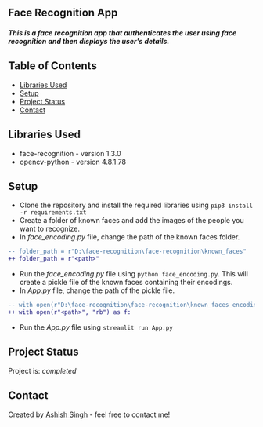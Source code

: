 ## Face Recognition App
#####  This is a face recognition app that authenticates the user using face recognition and then displays the user's details.

<!-- ## Demo Link -->
<!-- If you have a working demo of the project, provide the link so that readers can see your project in action. -->

## Table of Contents

- [Libraries Used](#libraries-used)
- [Setup](#setup)
- [Project Status](#project-status)
- [Contact](#contact)

## Libraries Used

- face-recognition - version 1.3.0
- opencv-python - version 4.8.1.78

## Setup

- Clone the repository and install the required libraries using `pip3 install -r requirements.txt`
- Create a folder of known faces and add the images of the people you want to recognize.
- In *face_encoding.py* file, change the path of the known faces folder.
```diff
-- folder_path = r"D:\face-recognition\face-recognition\known_faces"
++ folder_path = r"<path>"
```
- Run the *face_encoding.py* file using `python face_encoding.py`. This will create a pickle file of the known faces containing their encodings.
- In *App.py* file, change the path of the pickle file.
```diff
-- with open(r"D:\face-recognition\face-recognition\known_faces_encodings.pkl", "rb") as f:
++ with open(r"<path>", "rb") as f:
```
- Run the *App.py* file using `streamlit run App.py`

## Project Status 

Project is: _completed_

## Contact

Created by [Ashish Singh](https://www.linkedin.com/in/45h15h/) - feel free to contact me!

